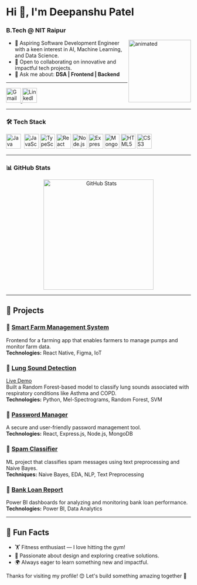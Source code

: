 <h1 align="left">Hi 👋, I'm Deepanshu Patel</h1>
<h3 align="left">B.Tech @ NIT Raipur</h3>

<img align="right" height="170" src="https://giffiles.alphacoders.com/398/3987.gif" alt="animated" />

- 🚀 Aspiring Software Development Engineer with a keen interest in AI, Machine Learning, and Data Science.  
- 🌱 Open to collaborating on innovative and impactful tech projects.  
- 💬 Ask me about: **DSA | Frontend | Backend**

---

<div align="left">
  <a href="mailto:deepanshupatel9229@gmail.com" target="_blank">
    <img src="https://img.shields.io/static/v1?message=Gmail&logo=gmail&label=&color=9e0814&logoColor=white&labelColor=&style=for-the-badge" height="40" alt="Gmail" />
  </a>
  <a href="https://www.linkedin.com/in/deepanshu-offi/" target="_blank">
    <img src="https://img.shields.io/static/v1?message=LinkedIn&logo=linkedin&label=&color=002e99&logoColor=white&labelColor=&style=for-the-badge" height="40" alt="LinkedIn" />
  </a>
</div>

---

### 🛠️ Tech Stack

<div align="left">
  <img src="https://cdn.jsdelivr.net/gh/devicons/devicon/icons/java/java-original.svg" height="40" alt="Java" style="margin-right: 5px;" />
  <img src="https://cdn.simpleicons.org/javascript/F7DF1E" height="40" alt="JavaScript" />
  <img src="https://cdn.simpleicons.org/typescript/3178C6" height="40" alt="TypeScript" />
  <img src="https://cdn.simpleicons.org/react/61DAFB" height="40" alt="React" />
  <img src="https://cdn.simpleicons.org/nodedotjs/339933" height="40" alt="Node.js" />
  <img src="https://skillicons.dev/icons?i=express" height="40" alt="Express" />
  <img src="https://cdn.simpleicons.org/mongodb/47A248" height="40" alt="MongoDB" />
  <img src="https://cdn.simpleicons.org/html5/E34F26" height="40" alt="HTML5" />
  <img src="https://cdn.simpleicons.org/css/1572B6" height="40" alt="CSS3" />
</div>

---

### 📊 GitHub Stats

<div align="center">
  <img src="https://github-readme-stats.vercel.app/api?username=Deepanshu9229&show_icons=true&theme=radical&hide_title=false&hide_border=true" height="300" alt="GitHub Stats" />
</div>

---

<!-- Proudly created with GPRM ( https://gprm.itsvg.in )
<img src="/github-metrics.svg" alt="GitHub Metrics" width="100%">

---
 -->

## 🌟 Projects

### 🔹 [Smart Farm Management System](https://github.com/your-repo)
Frontend for a farming app that enables farmers to manage pumps and monitor farm data.  
**Technologies:** React Native, Figma, IoT

### 🔹 [Lung Sound Detection](https://github.com/Deepanshu9229/lung_sound_classification)  
[Live Demo](https://lsd-47kq.onrender.com)  
Built a Random Forest-based model to classify lung sounds associated with respiratory conditions like Asthma and COPD.  
**Technologies:** Python, Mel-Spectrograms, Random Forest, SVM

### 🔹 [Password Manager](https://github.com/Deepanshu9229/Password_Manager)  
A secure and user-friendly password management tool.  
**Technologies:** React, Express.js, Node.js, MongoDB

### 🔹 [Spam Classifier](https://github.com/Deepanshu9229/Spam_Classifier)  
ML project that classifies spam messages using text preprocessing and Naive Bayes.  
**Techniques:** Naive Bayes, EDA, NLP, Text Preprocessing

### 🔹 [Bank Loan Report](https://github.com/Deepanshu9229/LoanVista)  
Power BI dashboards for analyzing and monitoring bank loan performance.  
**Technologies:** Power BI, Data Analytics

---

## 🎯 Fun Facts

- 🏋️ Fitness enthusiast — I love hitting the gym!  
- 🎨 Passionate about design and exploring creative solutions.  
- 🌍 Always eager to learn something new and impactful.

Thanks for visiting my profile! 😊 Let's build something amazing together 🚀
